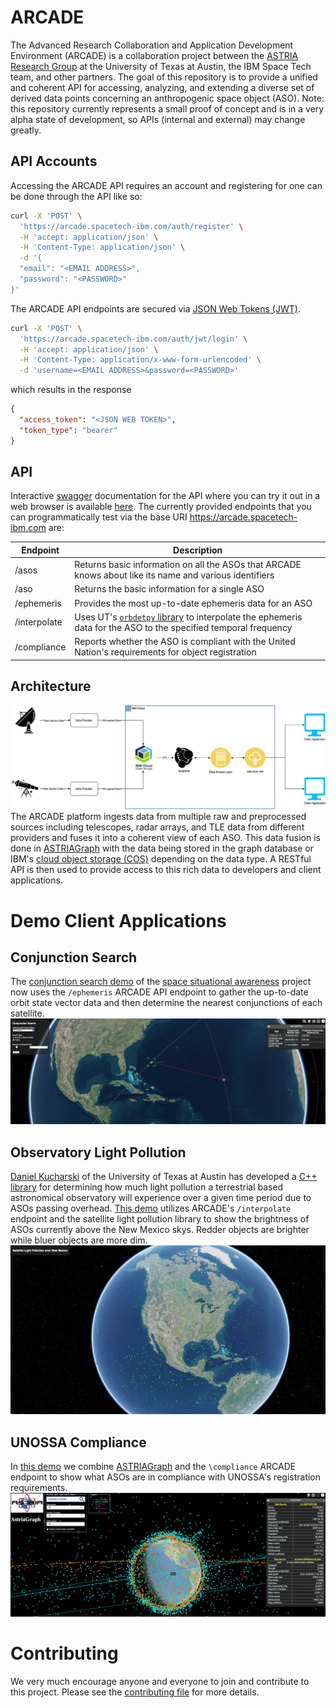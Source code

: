 # ARCADE

The Advanced Research Collaboration and Application Development Environment (ARCADE) is a collaboration project between the [ASTRIA Research Group](https://sites.utexas.edu/moriba/) at the University of Texas at Austin, the IBM Space Tech team, and other partners. The goal of this repository is to provide a unified and coherent API for accessing, analyzing, and extending a diverse set of derived data points concerning an anthropogenic space object (ASO). Note: this repository currently represents a small proof of concept and is in a very alpha state of development, so APIs (internal and external) may change greatly.


## API Accounts

Accessing the ARCADE API requires an account and registering for one
can be done through the API like so:

```bash
curl -X 'POST' \
  'https://arcade.spacetech-ibm.com/auth/register' \
  -H 'accept: application/json' \
  -H 'Content-Type: application/json' \
  -d '{
  "email": "<EMAIL ADDRESS>",
  "password": "<PASSWORD>"
}'
```

The ARCADE API endpoints are secured via [JSON Web Tokens (JWT)](https://jwt.io).
```bash
curl -X 'POST' \
  'https://arcade.spacetech-ibm.com/auth/jwt/login' \
  -H 'accept: application/json' \
  -H 'Content-Type: application/x-www-form-urlencoded' \
  -d 'username=<EMAIL ADDRESS>&password=<PASSWORD>'
```
which results in the response
```json
{
  "access_token": "<JSON WEB TOKEN>",
  "token_type": "bearer"
}
```

## API

Interactive [swagger](https://swagger.io/tools/swagger-ui/) documentation for the API where you can try it out in a web browser is available [here](https://arcade.spacetech-ibm.com/docs).  The currently provided endpoints that you can programmatically test via the base URI https://arcade.spacetech-ibm.com are:

| Endpoint     | Description                                                                                                                                             |
|--------------|---------------------------------------------------------------------------------------------------------------------------------------------------------|
| /asos        | Returns basic information on all the ASOs that ARCADE knows about like its name and various identifiers                                                 |
| /aso         | Returns the basic information for a single ASO                                                                                                          |
| /ephemeris   | Provides the most up-to-date ephemeris data for an ASO                                                                                                  |
| /interpolate | Uses UT's [`orbdetpy` library](https://github.com/ut-astria/orbdetpy) to interpolate the ephemeris data for the ASO to the specified temporal frequency |
| /compliance  | Reports whether the ASO is compliant with the United Nation's requirements for object registration                                                      |

## Architecture

![img](arcade_arch.png) The ARCADE platform ingests data from multiple raw and preprocessed sources including telescopes, radar arrays, and TLE data from different providers and fuses it into a coherent view of each ASO. This data fusion is done in [ASTRIAGraph](https://sites.utexas.edu/moriba/astriagraph/) with the data being stored in the graph database or IBM's [cloud object storage (COS)](https://www.ibm.com/products/cloud-object-storage) depending on the data type. A RESTful API is then used to provide access to this rich data to developers and client applications.

# Demo Client Applications


## Conjunction Search

The [conjunction search demo](https://spaceorbits.net) of the [space situational awareness](https://github.com/ibm/spacetech-ssa) project now uses the `/ephemeris` ARCADE API endpoint to gather the up-to-date orbit state vector data and then determine the nearest conjunctions of each satellite. ![img](conj.png)


## Observatory Light Pollution

[Daniel Kucharski](https://www.oden.utexas.edu/people/1610/) of the University of Texas at Austin has developed a [C++ library](https://github.com/danielkucharski/SatLightPollution) for determining how much light pollution a terrestrial based astronomical observatory will experience over a given time period due to ASOs passing overhead. [This demo](https://slp.spacetech-ibm.com) utilizes ARCADE's `/interpolate` endpoint and the satellite light pollution library to show the brightness of ASOs currently above the New Mexico skys. Redder objects are brighter while bluer objects are more dim. ![img](slp.png)


## UNOSSA Compliance

In [this demo](https://astriagraph.spacetech-ibm.com) we combine [ASTRIAGraph](http://astria.tacc.utexas.edu/AstriaGraph/) and the `\compliance` ARCADE endpoint to show what ASOs are in compliance with UNOSSA's registration requirements. ![img](astriagraph.png)

# Contributing

We very much encourage anyone and everyone to join and contribute to this project. Please see the [contributing file](file:///Users/colin/projects/arcade/CONTRIBUTING.md) for more details.
